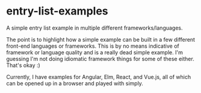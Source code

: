 # entry-list-examples
A simple entry list example in multiple different frameworks/languages.

The point is to highlight how a simple example can be built in a few different front-end languages or frameworks.
This is by no means indicative of framework or language quality and is a really dead simple example. I'm guessing I'm not
doing idiomatic framework things for some of these either. That's okay :)

Currently, I have examples for Angular, Elm, React, and Vue.js, all of which can be opened up in a browser and played with simply.
